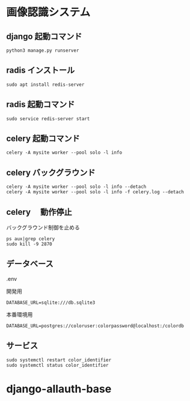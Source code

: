 # 画像認識システム

## django 起動コマンド

```
python3 manage.py runserver
```

## radis インストール

```
sudo apt install redis-server
```

## radis 起動コマンド

```
sudo service redis-server start
```

## celery 起動コマンド

```
celery -A mysite worker --pool solo -l info
```

## celery バックグラウンド

```
celery -A mysite worker --pool solo -l info --detach
celery -A mysite worker --pool solo -l info -f celery.log --detach
```

## celery 　動作停止

バックグラウンド制御を止める

```
ps aux|grep celery
sudo kill -9 2870
```

## データベース

.env

開発用

```
DATABASE_URL=sqlite:///db.sqlite3
```

本番環境用

```
DATABASE_URL=postgres://coloruser:colorpassword@localhost:/colordb
```

## サービス

```
sudo systemctl restart color_identifier
sudo systemctl status color_identifier
```
# django-allauth-base
